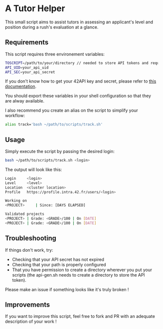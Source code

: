 # A Tutor Helper

This small script aims to assist tutors in assessing an applicant's level and position during a rush's evaluation at a glance.

## Requirements

This script requires three environement variables:

```bash
TOSCRIPT=/path/to/your/directory // needed to store API tokens and request replies
API_UID=your_api_uid
API_SEC=your_api_secret
```

If you don't know how to get your 42API key and secret, please refer to [this documentation](https://api.intra.42.fr/apidoc/guides/getting_started).

You should export these variables in your shell configuration so that they are alway available.

I also recommend you create an alias on the script to simplify your workflow:

```bash
alias track='bash ~/path/to/scripts/track.sh'
```

## Usage

Simply execute the script by passing the desired login:

```bash
bash ~/path/to/scripts/track.sh <login>
```

The output will look like this:

```bash
Login     <login>
Level     <level>
Location  <cluster location>
Profile   https://profile.intra.42.fr/users/<login>

Working on
<PROJECT>     | Since: [DAYS ELAPSED]

Validated projects
<PROJECT> | Grade: <GRADE>/100 | On [DATE]
<PROJECT> | Grade: <GRADE>/100 | On [DATE]
```

## Troubleshooting

If things don't work, try:

- Checking that your API secret has not expired
- Checking that your path is properly configured
- That you have permission to create a directory wherever you put your scripts (the api-gen.sh needs to create a directory to store the API token).

Please make an issue if something looks like it's truly broken !

## Improvements

If you want to improve this script, feel free to fork and PR with an adequate description of your work !
